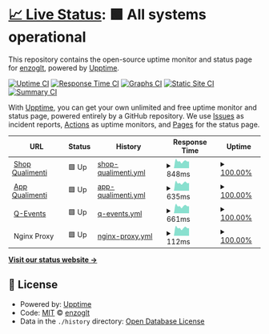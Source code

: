 # [📈 Live Status](https://enzoglt.github.io/qualimenti-uptime): <!--live status--> **🟩 All systems operational**

This repository contains the open-source uptime monitor and status page for [enzoglt](https://enzoglt.github.io/qualimenti-uptime), powered by [Upptime](https://github.com/upptime/upptime).

[![Uptime CI](https://github.com/enzoglt/qualimenti-uptime/workflows/Uptime%20CI/badge.svg)](https://github.com/enzoglt/qualimenti-uptime/actions?query=workflow%3A%22Uptime+CI%22)
[![Response Time CI](https://github.com/enzoglt/qualimenti-uptime/workflows/Response%20Time%20CI/badge.svg)](https://github.com/enzoglt/qualimenti-uptime/actions?query=workflow%3A%22Response+Time+CI%22)
[![Graphs CI](https://github.com/enzoglt/qualimenti-uptime/workflows/Graphs%20CI/badge.svg)](https://github.com/enzoglt/qualimenti-uptime/actions?query=workflow%3A%22Graphs+CI%22)
[![Static Site CI](https://github.com/enzoglt/qualimenti-uptime/workflows/Static%20Site%20CI/badge.svg)](https://github.com/enzoglt/qualimenti-uptime/actions?query=workflow%3A%22Static+Site+CI%22)
[![Summary CI](https://github.com/enzoglt/qualimenti-uptime/workflows/Summary%20CI/badge.svg)](https://github.com/enzoglt/qualimenti-uptime/actions?query=workflow%3A%22Summary+CI%22)

With [Upptime](https://upptime.js.org), you can get your own unlimited and free uptime monitor and status page, powered entirely by a GitHub repository. We use [Issues](https://github.com/enzoglt/qualimenti-uptime/issues) as incident reports, [Actions](https://github.com/enzoglt/qualimenti-uptime/actions) as uptime monitors, and [Pages](https://enzoglt.github.io/qualimenti-uptime) for the status page.

<!--start: status pages-->
<!-- This summary is generated by Upptime (https://github.com/upptime/upptime) -->
<!-- Do not edit this manually, your changes will be overwritten -->
<!-- prettier-ignore -->
| URL | Status | History | Response Time | Uptime |
| --- | ------ | ------- | ------------- | ------ |
| <img alt="" src="https://raw.githubusercontent.com/enzoglt/qualimenti-uptime/master/assets/quali-favicon.png" height="13"> [Shop Qualimenti](https://shop.qualimenti.com) | 🟩 Up | [shop-qualimenti.yml](https://github.com/enzoglt2/qualimenti-uptime/commits/HEAD/history/shop-qualimenti.yml) | <details><summary><img alt="Response time graph" src="./graphs/shop-qualimenti/response-time-week.png" height="20"> 848ms</summary><br><a href="https://enzoglt2.github.io/qualimenti-uptime/history/shop-qualimenti"><img alt="Response time 1004" src="https://img.shields.io/endpoint?url=https%3A%2F%2Fraw.githubusercontent.com%2Fenzoglt2%2Fqualimenti-uptime%2FHEAD%2Fapi%2Fshop-qualimenti%2Fresponse-time.json"></a><br><a href="https://enzoglt2.github.io/qualimenti-uptime/history/shop-qualimenti"><img alt="24-hour response time 642" src="https://img.shields.io/endpoint?url=https%3A%2F%2Fraw.githubusercontent.com%2Fenzoglt2%2Fqualimenti-uptime%2FHEAD%2Fapi%2Fshop-qualimenti%2Fresponse-time-day.json"></a><br><a href="https://enzoglt2.github.io/qualimenti-uptime/history/shop-qualimenti"><img alt="7-day response time 848" src="https://img.shields.io/endpoint?url=https%3A%2F%2Fraw.githubusercontent.com%2Fenzoglt2%2Fqualimenti-uptime%2FHEAD%2Fapi%2Fshop-qualimenti%2Fresponse-time-week.json"></a><br><a href="https://enzoglt2.github.io/qualimenti-uptime/history/shop-qualimenti"><img alt="30-day response time 939" src="https://img.shields.io/endpoint?url=https%3A%2F%2Fraw.githubusercontent.com%2Fenzoglt2%2Fqualimenti-uptime%2FHEAD%2Fapi%2Fshop-qualimenti%2Fresponse-time-month.json"></a><br><a href="https://enzoglt2.github.io/qualimenti-uptime/history/shop-qualimenti"><img alt="1-year response time 1004" src="https://img.shields.io/endpoint?url=https%3A%2F%2Fraw.githubusercontent.com%2Fenzoglt2%2Fqualimenti-uptime%2FHEAD%2Fapi%2Fshop-qualimenti%2Fresponse-time-year.json"></a></details> | <details><summary><a href="https://enzoglt2.github.io/qualimenti-uptime/history/shop-qualimenti">100.00%</a></summary><a href="https://enzoglt2.github.io/qualimenti-uptime/history/shop-qualimenti"><img alt="All-time uptime 99.95%" src="https://img.shields.io/endpoint?url=https%3A%2F%2Fraw.githubusercontent.com%2Fenzoglt2%2Fqualimenti-uptime%2FHEAD%2Fapi%2Fshop-qualimenti%2Fuptime.json"></a><br><a href="https://enzoglt2.github.io/qualimenti-uptime/history/shop-qualimenti"><img alt="24-hour uptime 100.00%" src="https://img.shields.io/endpoint?url=https%3A%2F%2Fraw.githubusercontent.com%2Fenzoglt2%2Fqualimenti-uptime%2FHEAD%2Fapi%2Fshop-qualimenti%2Fuptime-day.json"></a><br><a href="https://enzoglt2.github.io/qualimenti-uptime/history/shop-qualimenti"><img alt="7-day uptime 100.00%" src="https://img.shields.io/endpoint?url=https%3A%2F%2Fraw.githubusercontent.com%2Fenzoglt2%2Fqualimenti-uptime%2FHEAD%2Fapi%2Fshop-qualimenti%2Fuptime-week.json"></a><br><a href="https://enzoglt2.github.io/qualimenti-uptime/history/shop-qualimenti"><img alt="30-day uptime 99.80%" src="https://img.shields.io/endpoint?url=https%3A%2F%2Fraw.githubusercontent.com%2Fenzoglt2%2Fqualimenti-uptime%2FHEAD%2Fapi%2Fshop-qualimenti%2Fuptime-month.json"></a><br><a href="https://enzoglt2.github.io/qualimenti-uptime/history/shop-qualimenti"><img alt="1-year uptime 99.95%" src="https://img.shields.io/endpoint?url=https%3A%2F%2Fraw.githubusercontent.com%2Fenzoglt2%2Fqualimenti-uptime%2FHEAD%2Fapi%2Fshop-qualimenti%2Fuptime-year.json"></a></details>
| <img alt="" src="https://raw.githubusercontent.com/enzoglt/qualimenti-uptime/master/assets/quali-favicon.png" height="13"> [App Qualimenti](https://app.qualimenti.com) | 🟩 Up | [app-qualimenti.yml](https://github.com/enzoglt2/qualimenti-uptime/commits/HEAD/history/app-qualimenti.yml) | <details><summary><img alt="Response time graph" src="./graphs/app-qualimenti/response-time-week.png" height="20"> 635ms</summary><br><a href="https://enzoglt2.github.io/qualimenti-uptime/history/app-qualimenti"><img alt="Response time 671" src="https://img.shields.io/endpoint?url=https%3A%2F%2Fraw.githubusercontent.com%2Fenzoglt2%2Fqualimenti-uptime%2FHEAD%2Fapi%2Fapp-qualimenti%2Fresponse-time.json"></a><br><a href="https://enzoglt2.github.io/qualimenti-uptime/history/app-qualimenti"><img alt="24-hour response time 500" src="https://img.shields.io/endpoint?url=https%3A%2F%2Fraw.githubusercontent.com%2Fenzoglt2%2Fqualimenti-uptime%2FHEAD%2Fapi%2Fapp-qualimenti%2Fresponse-time-day.json"></a><br><a href="https://enzoglt2.github.io/qualimenti-uptime/history/app-qualimenti"><img alt="7-day response time 635" src="https://img.shields.io/endpoint?url=https%3A%2F%2Fraw.githubusercontent.com%2Fenzoglt2%2Fqualimenti-uptime%2FHEAD%2Fapi%2Fapp-qualimenti%2Fresponse-time-week.json"></a><br><a href="https://enzoglt2.github.io/qualimenti-uptime/history/app-qualimenti"><img alt="30-day response time 690" src="https://img.shields.io/endpoint?url=https%3A%2F%2Fraw.githubusercontent.com%2Fenzoglt2%2Fqualimenti-uptime%2FHEAD%2Fapi%2Fapp-qualimenti%2Fresponse-time-month.json"></a><br><a href="https://enzoglt2.github.io/qualimenti-uptime/history/app-qualimenti"><img alt="1-year response time 671" src="https://img.shields.io/endpoint?url=https%3A%2F%2Fraw.githubusercontent.com%2Fenzoglt2%2Fqualimenti-uptime%2FHEAD%2Fapi%2Fapp-qualimenti%2Fresponse-time-year.json"></a></details> | <details><summary><a href="https://enzoglt2.github.io/qualimenti-uptime/history/app-qualimenti">100.00%</a></summary><a href="https://enzoglt2.github.io/qualimenti-uptime/history/app-qualimenti"><img alt="All-time uptime 99.96%" src="https://img.shields.io/endpoint?url=https%3A%2F%2Fraw.githubusercontent.com%2Fenzoglt2%2Fqualimenti-uptime%2FHEAD%2Fapi%2Fapp-qualimenti%2Fuptime.json"></a><br><a href="https://enzoglt2.github.io/qualimenti-uptime/history/app-qualimenti"><img alt="24-hour uptime 100.00%" src="https://img.shields.io/endpoint?url=https%3A%2F%2Fraw.githubusercontent.com%2Fenzoglt2%2Fqualimenti-uptime%2FHEAD%2Fapi%2Fapp-qualimenti%2Fuptime-day.json"></a><br><a href="https://enzoglt2.github.io/qualimenti-uptime/history/app-qualimenti"><img alt="7-day uptime 100.00%" src="https://img.shields.io/endpoint?url=https%3A%2F%2Fraw.githubusercontent.com%2Fenzoglt2%2Fqualimenti-uptime%2FHEAD%2Fapi%2Fapp-qualimenti%2Fuptime-week.json"></a><br><a href="https://enzoglt2.github.io/qualimenti-uptime/history/app-qualimenti"><img alt="30-day uptime 99.80%" src="https://img.shields.io/endpoint?url=https%3A%2F%2Fraw.githubusercontent.com%2Fenzoglt2%2Fqualimenti-uptime%2FHEAD%2Fapi%2Fapp-qualimenti%2Fuptime-month.json"></a><br><a href="https://enzoglt2.github.io/qualimenti-uptime/history/app-qualimenti"><img alt="1-year uptime 99.96%" src="https://img.shields.io/endpoint?url=https%3A%2F%2Fraw.githubusercontent.com%2Fenzoglt2%2Fqualimenti-uptime%2FHEAD%2Fapi%2Fapp-qualimenti%2Fuptime-year.json"></a></details>
| <img alt="" src="https://raw.githubusercontent.com/enzoglt/qualimenti-uptime/master/assets/quali-favicon.png" height="13"> [Q-Events](https://q-events.it) | 🟩 Up | [q-events.yml](https://github.com/enzoglt2/qualimenti-uptime/commits/HEAD/history/q-events.yml) | <details><summary><img alt="Response time graph" src="./graphs/q-events/response-time-week.png" height="20"> 661ms</summary><br><a href="https://enzoglt2.github.io/qualimenti-uptime/history/q-events"><img alt="Response time 1030" src="https://img.shields.io/endpoint?url=https%3A%2F%2Fraw.githubusercontent.com%2Fenzoglt2%2Fqualimenti-uptime%2FHEAD%2Fapi%2Fq-events%2Fresponse-time.json"></a><br><a href="https://enzoglt2.github.io/qualimenti-uptime/history/q-events"><img alt="24-hour response time 595" src="https://img.shields.io/endpoint?url=https%3A%2F%2Fraw.githubusercontent.com%2Fenzoglt2%2Fqualimenti-uptime%2FHEAD%2Fapi%2Fq-events%2Fresponse-time-day.json"></a><br><a href="https://enzoglt2.github.io/qualimenti-uptime/history/q-events"><img alt="7-day response time 661" src="https://img.shields.io/endpoint?url=https%3A%2F%2Fraw.githubusercontent.com%2Fenzoglt2%2Fqualimenti-uptime%2FHEAD%2Fapi%2Fq-events%2Fresponse-time-week.json"></a><br><a href="https://enzoglt2.github.io/qualimenti-uptime/history/q-events"><img alt="30-day response time 730" src="https://img.shields.io/endpoint?url=https%3A%2F%2Fraw.githubusercontent.com%2Fenzoglt2%2Fqualimenti-uptime%2FHEAD%2Fapi%2Fq-events%2Fresponse-time-month.json"></a><br><a href="https://enzoglt2.github.io/qualimenti-uptime/history/q-events"><img alt="1-year response time 1030" src="https://img.shields.io/endpoint?url=https%3A%2F%2Fraw.githubusercontent.com%2Fenzoglt2%2Fqualimenti-uptime%2FHEAD%2Fapi%2Fq-events%2Fresponse-time-year.json"></a></details> | <details><summary><a href="https://enzoglt2.github.io/qualimenti-uptime/history/q-events">100.00%</a></summary><a href="https://enzoglt2.github.io/qualimenti-uptime/history/q-events"><img alt="All-time uptime 99.96%" src="https://img.shields.io/endpoint?url=https%3A%2F%2Fraw.githubusercontent.com%2Fenzoglt2%2Fqualimenti-uptime%2FHEAD%2Fapi%2Fq-events%2Fuptime.json"></a><br><a href="https://enzoglt2.github.io/qualimenti-uptime/history/q-events"><img alt="24-hour uptime 100.00%" src="https://img.shields.io/endpoint?url=https%3A%2F%2Fraw.githubusercontent.com%2Fenzoglt2%2Fqualimenti-uptime%2FHEAD%2Fapi%2Fq-events%2Fuptime-day.json"></a><br><a href="https://enzoglt2.github.io/qualimenti-uptime/history/q-events"><img alt="7-day uptime 100.00%" src="https://img.shields.io/endpoint?url=https%3A%2F%2Fraw.githubusercontent.com%2Fenzoglt2%2Fqualimenti-uptime%2FHEAD%2Fapi%2Fq-events%2Fuptime-week.json"></a><br><a href="https://enzoglt2.github.io/qualimenti-uptime/history/q-events"><img alt="30-day uptime 99.80%" src="https://img.shields.io/endpoint?url=https%3A%2F%2Fraw.githubusercontent.com%2Fenzoglt2%2Fqualimenti-uptime%2FHEAD%2Fapi%2Fq-events%2Fuptime-month.json"></a><br><a href="https://enzoglt2.github.io/qualimenti-uptime/history/q-events"><img alt="1-year uptime 99.96%" src="https://img.shields.io/endpoint?url=https%3A%2F%2Fraw.githubusercontent.com%2Fenzoglt2%2Fqualimenti-uptime%2FHEAD%2Fapi%2Fq-events%2Fuptime-year.json"></a></details>
| <img alt="" src="https://nginxproxymanager.com/icon.png" height="13"> Nginx Proxy | 🟩 Up | [nginx-proxy.yml](https://github.com/enzoglt2/qualimenti-uptime/commits/HEAD/history/nginx-proxy.yml) | <details><summary><img alt="Response time graph" src="./graphs/nginx-proxy/response-time-week.png" height="20"> 112ms</summary><br><a href="https://enzoglt2.github.io/qualimenti-uptime/history/nginx-proxy"><img alt="Response time 129" src="https://img.shields.io/endpoint?url=https%3A%2F%2Fraw.githubusercontent.com%2Fenzoglt2%2Fqualimenti-uptime%2FHEAD%2Fapi%2Fnginx-proxy%2Fresponse-time.json"></a><br><a href="https://enzoglt2.github.io/qualimenti-uptime/history/nginx-proxy"><img alt="24-hour response time 88" src="https://img.shields.io/endpoint?url=https%3A%2F%2Fraw.githubusercontent.com%2Fenzoglt2%2Fqualimenti-uptime%2FHEAD%2Fapi%2Fnginx-proxy%2Fresponse-time-day.json"></a><br><a href="https://enzoglt2.github.io/qualimenti-uptime/history/nginx-proxy"><img alt="7-day response time 112" src="https://img.shields.io/endpoint?url=https%3A%2F%2Fraw.githubusercontent.com%2Fenzoglt2%2Fqualimenti-uptime%2FHEAD%2Fapi%2Fnginx-proxy%2Fresponse-time-week.json"></a><br><a href="https://enzoglt2.github.io/qualimenti-uptime/history/nginx-proxy"><img alt="30-day response time 123" src="https://img.shields.io/endpoint?url=https%3A%2F%2Fraw.githubusercontent.com%2Fenzoglt2%2Fqualimenti-uptime%2FHEAD%2Fapi%2Fnginx-proxy%2Fresponse-time-month.json"></a><br><a href="https://enzoglt2.github.io/qualimenti-uptime/history/nginx-proxy"><img alt="1-year response time 129" src="https://img.shields.io/endpoint?url=https%3A%2F%2Fraw.githubusercontent.com%2Fenzoglt2%2Fqualimenti-uptime%2FHEAD%2Fapi%2Fnginx-proxy%2Fresponse-time-year.json"></a></details> | <details><summary><a href="https://enzoglt2.github.io/qualimenti-uptime/history/nginx-proxy">100.00%</a></summary><a href="https://enzoglt2.github.io/qualimenti-uptime/history/nginx-proxy"><img alt="All-time uptime 97.57%" src="https://img.shields.io/endpoint?url=https%3A%2F%2Fraw.githubusercontent.com%2Fenzoglt2%2Fqualimenti-uptime%2FHEAD%2Fapi%2Fnginx-proxy%2Fuptime.json"></a><br><a href="https://enzoglt2.github.io/qualimenti-uptime/history/nginx-proxy"><img alt="24-hour uptime 100.00%" src="https://img.shields.io/endpoint?url=https%3A%2F%2Fraw.githubusercontent.com%2Fenzoglt2%2Fqualimenti-uptime%2FHEAD%2Fapi%2Fnginx-proxy%2Fuptime-day.json"></a><br><a href="https://enzoglt2.github.io/qualimenti-uptime/history/nginx-proxy"><img alt="7-day uptime 100.00%" src="https://img.shields.io/endpoint?url=https%3A%2F%2Fraw.githubusercontent.com%2Fenzoglt2%2Fqualimenti-uptime%2FHEAD%2Fapi%2Fnginx-proxy%2Fuptime-week.json"></a><br><a href="https://enzoglt2.github.io/qualimenti-uptime/history/nginx-proxy"><img alt="30-day uptime 92.35%" src="https://img.shields.io/endpoint?url=https%3A%2F%2Fraw.githubusercontent.com%2Fenzoglt2%2Fqualimenti-uptime%2FHEAD%2Fapi%2Fnginx-proxy%2Fuptime-month.json"></a><br><a href="https://enzoglt2.github.io/qualimenti-uptime/history/nginx-proxy"><img alt="1-year uptime 97.57%" src="https://img.shields.io/endpoint?url=https%3A%2F%2Fraw.githubusercontent.com%2Fenzoglt2%2Fqualimenti-uptime%2FHEAD%2Fapi%2Fnginx-proxy%2Fuptime-year.json"></a></details>

<!--end: status pages-->

[**Visit our status website →**](https://enzoglt.github.io/qualimenti-uptime)

## 📄 License

- Powered by: [Upptime](https://github.com/upptime/upptime)
- Code: [MIT](./LICENSE) © [enzoglt](https://enzoglt.github.io/qualimenti-uptime)
- Data in the `./history` directory: [Open Database License](https://opendatacommons.org/licenses/odbl/1-0/)

